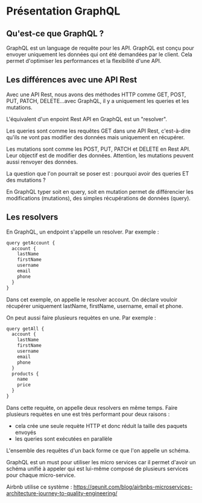 # Présentation GraphQL

## Qu'est-ce que GraphQL ?

GraphQL est un language de requête pour les API. GraphQL est conçu pour envoyer uniquement les données qui ont été demandées par le client. Cela permet d'optimiser les performances et la flexibilité d'une API.

## Les différences avec une API Rest

Avec une API Rest, nous avons des méthodes HTTP comme GET, POST, PUT, PATCH, DELETE...avec GraphQL, il y a uniquement les queries et les mutations.

L'équivalent d'un enpoint Rest API en GraphQL est un "resolver".

Les queries sont comme les requêtes GET dans une API Rest, c'est-à-dire qu'ils ne vont pas modifier des données mais uniquement en récupérer.

Les mutations sont comme les POST, PUT, PATCH et DELETE en Rest API. Leur objectif est de modifier des données. Attention, les mutations peuvent aussi renvoyer des données.

La question que l'on pourrait se poser est : pourquoi avoir des queries ET des mutations ?

En GraphQL typer soit en query, soit en mutation permet de différencier les modifications (mutations), des simples récupérations de données (query).

## Les resolvers

En GraphQL, un endpoint s'appelle un resolver. Par exemple :

```txt
query getAccount {
  account {
    lastName
    firstName
    username
    email
    phone  
  }
}
```

Dans cet exemple, on appelle le resolver account. On déclare vouloir récupérer uniquement lastName, firstName, username, email et phone.

On peut aussi faire plusieurs requètes en une. Par exemple :

```txt
query getAll {
  account {
    lastName
    firstName
    username
    email
    phone  
  }
  products {
    name
    price
  }
}
```

Dans cette requète, on appelle deux resolvers en même temps. Faire plusieurs requètes en une est très performant pour deux raisons :

- cela crée une seule requète HTTP et donc réduit la taille des paquets envoyés
- les queries sont exécutées en parallèle

L'ensemble des requêtes d'un back forme ce que l'on appelle un schéma.

GraphQL est un must pour utiliser les micro services car il permet d'avoir un schéma unifié à appeler qui est lui-même composé de plusieurs services pour chaque micro-service.

Airbnb utilise ce système : https://qeunit.com/blog/airbnbs-microservices-architecture-journey-to-quality-engineering/
